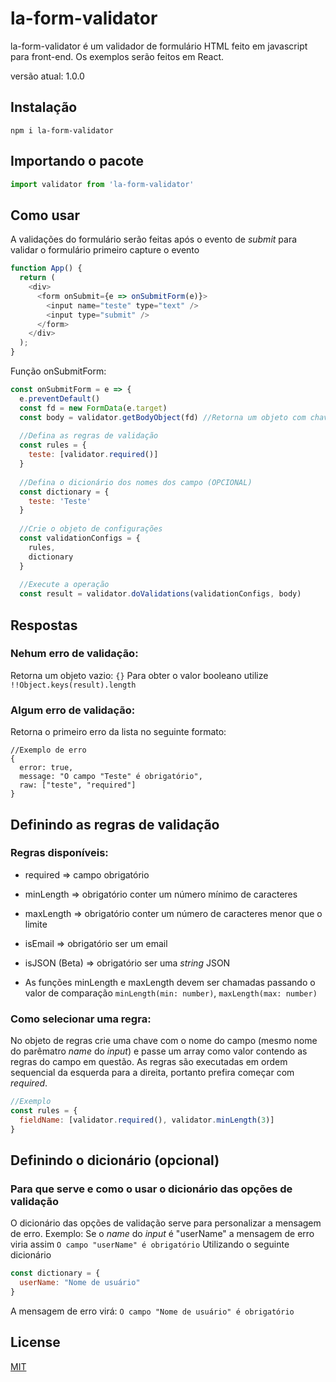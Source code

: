 # la-form-validator

la-form-validator é um validador de formulário HTML feito em javascript para front-end. 
Os exemplos serão feitos em React.

versão atual: 1.0.0


## Instalação
`npm i la-form-validator`

## Importando o pacote

<!-- Para fazer validações em Node use o [pacote para Nodejs] -->

```javascript
import validator from 'la-form-validator'
```

## Como usar
A validações do formulário serão feitas após o evento de _submit_ para validar o formulário primeiro capture o evento
```javascript
function App() {
  return (
    <div>
      <form onSubmit={e => onSubmitForm(e)}>
        <input name="teste" type="text" />
        <input type="submit" />
      </form>
    </div>
  );
}
```
Função onSubmitForm:
```javascript
const onSubmitForm = e => {
  e.preventDefault()
  const fd = new FormData(e.target)
  const body = validator.getBodyObject(fd) //Retorna um objeto com chave igual a propriedade name no input e valor igual ao valor digitado no input
  
  //Defina as regras de validação
  const rules = {
    teste: [validator.required()]
  }
  
  //Defina o dicionário dos nomes dos campo (OPCIONAL)
  const dictionary = {
    teste: 'Teste'
  } 
  
  //Crie o objeto de configurações
  const validationConfigs = {
    rules,
    dictionary
  }
  
  //Execute a operação
  const result = validator.doValidations(validationConfigs, body)
```
## Respostas
### Nehum erro de validação:
Retorna um objeto vazio: `{}`
Para obter o valor booleano utilize `!!Object.keys(result).length`

### Algum erro de validação:
Retorna o primeiro erro da lista no seguinte formato: 
```
//Exemplo de erro
{
  error: true,
  message: "O campo "Teste" é obrigatório",
  raw: ["teste", "required"]
}
```

## Definindo as regras de validação
### Regras disponíveis:
 * required => campo obrigatório
 * minLength => obrigatório conter um número mínimo de caracteres
 * maxLength => obrigatório conter um número de caracteres menor que o limite
 * isEmail => obrigatório ser um email
 * isJSON (Beta) => obrigatório ser uma _string_ JSON

* As funções minLength e maxLength devem ser chamadas passando o valor de comparação `minLength(min: number)`, `maxLength(max: number)`

### Como selecionar uma regra:
No objeto de regras crie uma chave com o nome do campo (mesmo nome do parêmatro _name_ do _input_) e passe um array como valor contendo as regras do campo em questão.
As regras são executadas em ordem sequencial da esquerda para a direita, portanto prefira começar com _required_.
```javascript
//Exemplo
const rules = {
  fieldName: [validator.required(), validator.minLength(3)]
}
```

## Definindo o dicionário (opcional)
### Para que serve e como o usar o dicionário das opções de validação
O dicionário das opções de validação serve para personalizar a mensagem de erro.
Exemplo: Se o _name_ do _input_ é "userName" a mensagem de erro viria assim `O campo "userName" é obrigatório`
Utilizando o seguinte dicionário 
```javascript
const dictionary = {
  userName: "Nome de usuário"
}
```
A mensagem de erro virá: `O campo "Nome de usuário" é obrigatório`

## License
[MIT](https://choosealicense.com/licenses/mit/)

